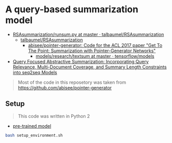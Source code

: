 # A query-based summarization model

* [RSAsummarization/runsum.py at master · talbaumel/RSAsummarization](https://github.com/talbaumel/RSAsummarization/blob/master/runsum.py)
  * [talbaumel/RSAsummarization](https://github.com/talbaumel/RSAsummarization)
    * [abisee/pointer-generator: Code for the ACL 2017 paper "Get To The Point: Summarization with Pointer-Generator Networks"](https://github.com/abisee/pointer-generator)
      * [models/research/textsum at master · tensorflow/models](https://github.com/tensorflow/models/tree/master/research/textsum)
* [Query Focused Abstractive Summarization: Incorporating Query Relevance, Multi-Document Coverage, and Summary Length Constraints into seq2seq Models](https://arxiv.org/pdf/1801.07704v2.pdf)

> Most of the code in this reposetory was taken from https://github.com/abisee/pointer-generator

## Setup

> This code was written in Python 2

* [pre-trained model](https://drive.google.com/open?id=0B7pQmm-OfDv7ZUhHZm9ZWEZidDg)

```sh
bash setup_environment.sh
```
